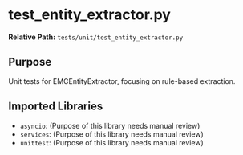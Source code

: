 # test_entity_extractor.py

**Relative Path:** `tests/unit/test_entity_extractor.py`

## Purpose

Unit tests for EMCEntityExtractor, focusing on rule-based extraction.

## Imported Libraries

- `asyncio`: (Purpose of this library needs manual review)
- `services`: (Purpose of this library needs manual review)
- `unittest`: (Purpose of this library needs manual review)
